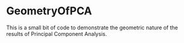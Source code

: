 # GeometryOfPCA

This is a small bit of code to demonstrate the geometric nature of the results of Principal Component Analysis.
